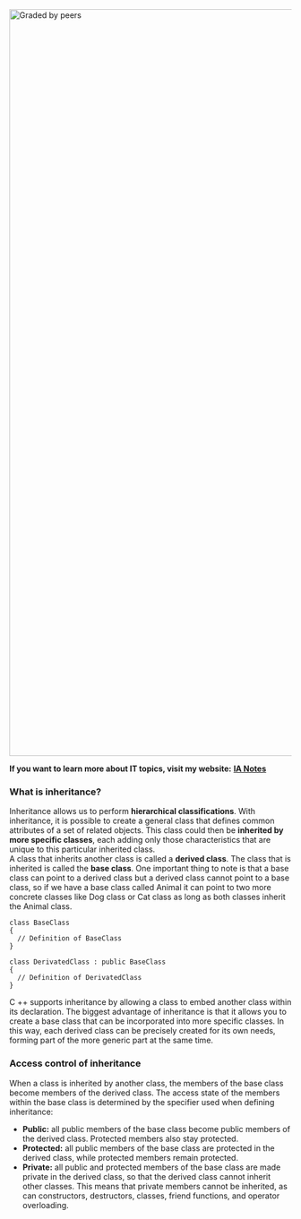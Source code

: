 <img width="1334" alt="Graded by peers" src="https://user-images.githubusercontent.com/74931024/140664597-a98de7ae-6c29-4dfa-8c25-b60ba314c98a.png">

**If you want to learn more about IT topics, visit my website:** [**IA Notes**](https://ia-notes.com/)

### What is inheritance?
Inheritance allows us to perform **hierarchical classifications**. With inheritance, it is possible to create a general class that defines common attributes of a set of related objects. This class could then be **inherited by more specific classes**, each adding only those characteristics that are unique to this particular inherited class. <br>
A class that inherits another class is called a **derived class**. The class that is inherited is called the **base class**. One important thing to note is that a base class can point to a derived class but a derived class cannot point to a base class, so if we have a base class called Animal it can point to two more concrete classes like Dog class or Cat class as long as both classes inherit the Animal class.<br>

    class BaseClass
    {
      // Definition of BaseClass
    }
  
    class DerivatedClass : public BaseClass
    {
      // Definition of DerivatedClass
    }

C ++ supports inheritance by allowing a class to embed another class within its declaration. The biggest advantage of inheritance is that it allows you to create a base class that can be incorporated into more specific classes. In this way, each derived class can be precisely created for its own needs, forming part of the more generic part at the same time.

### Access control of inheritance
When a class is inherited by another class, the members of the base class become members of the derived class. The access state of the members within the base class is determined by the specifier used when defining inheritance:
- **Public:** all public members of the base class become public members of the derived class. Protected members also stay protected.
- **Protected:** all public members of the base class are protected in the derived class, while protected members remain protected.
- **Private:** all public and protected members of the base class are made private in the derived class, so that the derived class cannot inherit other classes. This means that private members cannot be inherited, as can constructors, destructors, classes, friend functions, and operator overloading.
